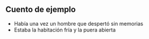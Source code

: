 ## Cuento de ejemplo
- Había una vez un hombre que despertó sin memorias
- Estaba la habitación fría y la puera abierta
